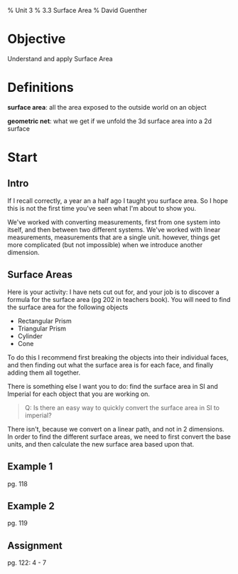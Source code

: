 % Unit 3
% 3.3 Surface Area
% David Guenther

# Objective

Understand and apply Surface Area

# Definitions

**surface area**: all the area exposed to the outside world on an object

**geometric net**: what we get if we unfold the 3d surface area into a 2d surface

# Start

## Intro

If I recall correctly, a year an a half ago I taught you surface area. So I hope this is not the first time you've seen what I'm about to show you.

We've worked with converting measurements, first from one system into itself, and then between two different systems. We've worked with linear measurements, measurements that are a single unit. however, things get more complicated (but not impossible) when we introduce another dimension.

## Surface Areas

Here is your activity: I have nets cut out for, and your job is to discover a formula for the surface area (pg 202 in teachers book). You will need to find the surface area for the following objects

* Rectangular Prism
* Triangular Prism
* Cylinder
* Cone

To do this I recommend first breaking the objects into their individual faces, and then finding out what the surface area is for each face, and finally adding them all together.

There is something else I want you to do: find the surface area in SI and Imperial for each object that you are working on.

>Q: Is there an easy way to quickly convert the surface area in SI to imperial?

There isn't, because we convert on a linear path, and not in 2 dimensions. In order to find the different surface areas, we need to first convert the base units, and then calculate the new surface area based upon that.

## Example 1

pg. 118

## Example 2

pg. 119

## Assignment

pg. 122: 4 - 7
